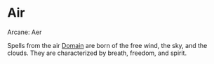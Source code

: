 # Air

Arcane: Aer

Spells from the air [Domain](Spell%20Domains.md) are born of the free wind, the sky, and the clouds. They are characterized by breath, freedom, and spirit.
